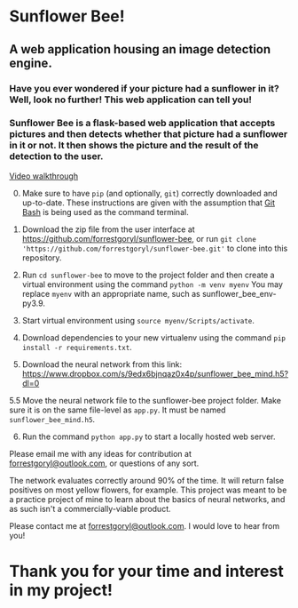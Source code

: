 <!-- Title -->
# Sunflower Bee!
## A web application housing an image detection engine.

<!-- Intro -->
### Have you ever wondered if your picture had a sunflower in it? Well, look no further! This web application can tell you!

### Sunflower Bee is a flask-based web application that accepts pictures and then detects whether that picture had a sunflower in it or not. It then shows the picture and the result of the detection to the user.

<!-- Video -->
[Video walkthrough](https://youtu.be/5IHK1NtDgas)

<!-- Installation Instructions -->
0. Make sure to have `pip` (and optionally, `git`) correctly downloaded and up-to-date. These instructions are given with the assumption that [Git Bash](https://www.geeksforgeeks.org/working-on-git-bash/) is being used as the command terminal.
1. Download the zip file from the user interface at https://github.com/forrestgoryl/sunflower-bee, 
or run `git clone 'https://github.com/forrestgoryl/sunflower-bee.git'` to clone into this repository.

2. Run `cd sunflower-bee` to move to the project folder and then create a virtual environment using the command `python -m venv myenv`
You may replace `myenv` with an appropriate name, such as sunflower_bee_env-py3.9.

3. Start virtual environment using `source myenv/Scripts/activate`.

4. Download dependencies to your new virtualenv using the command `pip install -r requirements.txt`.

5. Download the neural network from this link:
https://www.dropbox.com/s/9edx6bjnqaz0x4p/sunflower_bee_mind.h5?dl=0

5.5 Move the neural network file to the sunflower-bee project folder. Make sure it is on the same file-level as `app.py`. It must be named `sunflower_bee_mind.h5`.

6. Run the command `python app.py` to start a locally hosted web server.

<!-- Contributor Expectations -->
Please email me with any ideas for contribution at forrestgoryl@outlook.com, or questions of any sort.

<!-- Known Issues -->
The network evaluates correctly around 90% of the time. It will return false positives on most yellow flowers, for example. This project was meant to be a practice project of mine to learn about the basics of neural networks, and as such isn't a commercially-viable product.

<!-- Contact Me -->
Please contact me at forrestgoryl@outlook.com. I would love to hear from you!

# Thank you for your time and interest in my project!

